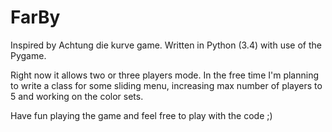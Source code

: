 # FarBy
Inspired by Achtung die kurve game.
Written in Python (3.4) with use of the Pygame.

Right now it allows two or three players mode. In the free time I'm planning to write a class for some sliding menu, increasing max number of players to 5 and working on the color sets.

Have fun playing the game and feel free to play with the code ;)
